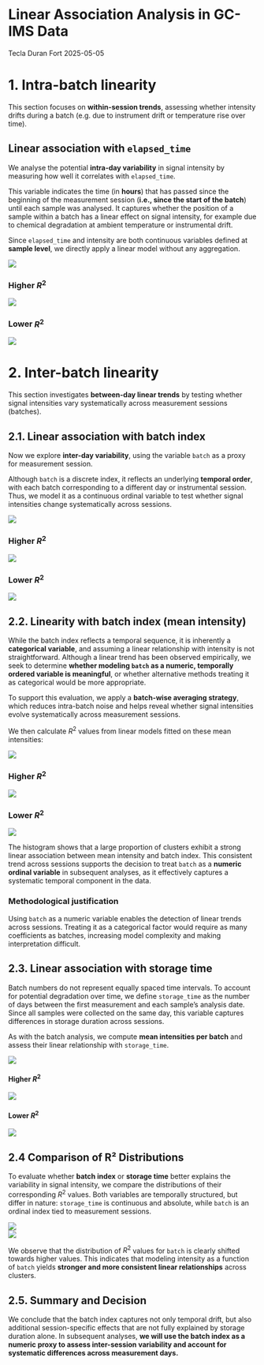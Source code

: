 Linear Association Analysis in GC-IMS Data
================
Tecla Duran Fort
2025-05-05

# 1. Intra-batch linearity

This section focuses on **within-session trends**, assessing whether
intensity drifts during a batch (e.g. due to instrument drift or
temperature rise over time).

## Linear association with `elapsed_time`

We analyse the potential **intra-day variability** in signal intensity
by measuring how well it correlates with `elapsed_time`.

This variable indicates the time (in **hours**) that has passed since
the beginning of the measurement session (**i.e., since the start of the
batch**) until each sample was analysed. It captures whether the
position of a sample within a batch has a linear effect on signal
intensity, for example due to chemical degradation at ambient
temperature or instrumental drift.

Since `elapsed_time` and intensity are both continuous variables defined
at **sample level**, we directly apply a linear model without any
aggregation.

<img src="linearity_report_files/figure-gfm/r2-elapsed-1.png" style="display: block; margin: auto;" />

### Higher $R^2$

<img src="linearity_report_files/figure-gfm/plot-top-elapsed-1.png" style="display: block; margin: auto;" />

### Lower $R^2$

<img src="linearity_report_files/figure-gfm/plot-bottom-elapsed-1.png" style="display: block; margin: auto;" />

# 2. Inter-batch linearity

This section investigates **between-day linear trends** by testing
whether signal intensities vary systematically across measurement
sessions (batches).

## 2.1. Linear association with batch index

Now we explore **inter-day variability**, using the variable `batch` as
a proxy for measurement session.

Although `batch` is a discrete index, it reflects an underlying
**temporal order**, with each batch corresponding to a different day or
instrumental session. Thus, we model it as a continuous ordinal variable
to test whether signal intensities change systematically across
sessions.

<img src="linearity_report_files/figure-gfm/r2-batch-1.png" style="display: block; margin: auto;" />

### Higher $R^2$

<img src="linearity_report_files/figure-gfm/plot-top-batch-1.png" style="display: block; margin: auto;" />

### Lower $R^2$

<img src="linearity_report_files/figure-gfm/plot-bottom-batch-1.png" style="display: block; margin: auto;" />

## 2.2. Linearity with batch index **(mean intensity)**

While the batch index reflects a temporal sequence, it is inherently a
**categorical variable**, and assuming a linear relationship with
intensity is not straightforward. Although a linear trend has been
observed empirically, we seek to determine **whether modeling `batch` as
a numeric, temporally ordered variable is meaningful**, or whether
alternative methods treating it as categorical would be more
appropriate.

To support this evaluation, we apply a **batch-wise averaging
strategy**, which reduces intra-batch noise and helps reveal whether
signal intensities evolve systematically across measurement sessions.

We then calculate $R^2$ values from linear models fitted on these mean
intensities:

<img src="linearity_report_files/figure-gfm/r2-batch-mean-1.png" style="display: block; margin: auto;" />

### Higher $R^2$

<img src="linearity_report_files/figure-gfm/plot-top-batch-mean-1.png" style="display: block; margin: auto;" />

### Lower $R^2$

<img src="linearity_report_files/figure-gfm/plot-bottom-batch-mean-1.png" style="display: block; margin: auto;" />

The histogram shows that a large proportion of clusters exhibit a strong
linear association between mean intensity and batch index. This
consistent trend across sessions supports the decision to treat `batch`
as a **numeric ordinal variable** in subsequent analyses, as it
effectively captures a systematic temporal component in the data.

### Methodological justification

Using `batch` as a numeric variable enables the detection of linear
trends across sessions. Treating it as a categorical factor would
require as many coefficients as batches, increasing model complexity and
making interpretation difficult.

## 2.3. Linear association with storage time

Batch numbers do not represent equally spaced time intervals. To account
for potential degradation over time, we define `storage_time` as the
number of days between the first measurement and each sample’s analysis
date. Since all samples were collected on the same day, this variable
captures differences in storage duration across sessions.

As with the batch analysis, we compute **mean intensities per batch**
and assess their linear relationship with `storage_time`.

<img src="linearity_report_files/figure-gfm/r2-storage-1.png" style="display: block; margin: auto;" />

#### Higher $R^2$

<img src="linearity_report_files/figure-gfm/plot-top-storage-1.png" style="display: block; margin: auto;" />

#### Lower $R^2$

<img src="linearity_report_files/figure-gfm/plot-bottom-storage-1.png" style="display: block; margin: auto;" />

## 2.4 Comparison of R² Distributions

To evaluate whether **batch index** or **storage time** better explains
the variability in signal intensity, we compare the distributions of
their corresponding $R^2$ values. Both variables are temporally
structured, but differ in nature: `storage_time` is continuous and
absolute, while `batch` is an ordinal index tied to measurement
sessions.

<img src="linearity_report_files/figure-gfm/compare-r2-distributions-1.png" style="display: block; margin: auto;" />
<img src="linearity_report_files/figure-gfm/unnamed-chunk-1-1.png" style="display: block; margin: auto;" />

We observe that the distribution of $R^2$ values for `batch` is clearly
shifted towards higher values. This indicates that modeling intensity as
a function of `batch` yields **stronger and more consistent linear
relationships** across clusters.

## 2.5. Summary and Decision

We conclude that the batch index captures not only temporal drift, but
also additional session-specific effects that are not fully explained by
storage duration alone. In subsequent analyses, **we will use the batch
index as a numeric proxy to assess inter-session variability and account
for systematic differences across measurement days.**
